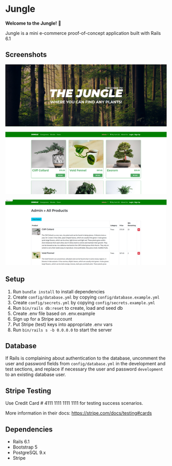 # Jungle

**Welcome to the Jungle!** 🌴

Jungle is a mini e-commerce proof-of-concept application built with Rails 6.1

## Screenshots

![Jungle Splash](https://github.com/curtis-wils0n/jungle/blob/main/docs/images/jungle-splash.png?raw=true)

![Jungle Products](https://github.com/curtis-wils0n/jungle/blob/main/docs/images/jungle-products.png?raw=true)

![Jungle Admin](https://github.com/curtis-wils0n/jungle/blob/main/docs/images/jungle-admin.png?raw=true)

## Setup

1. Run `bundle install` to install dependencies
2. Create `config/database.yml` by copying `config/database.example.yml`
3. Create `config/secrets.yml` by copying `config/secrets.example.yml`
4. Run `bin/rails db:reset` to create, load and seed db
5. Create .env file based on .env.example
6. Sign up for a Stripe account
7. Put Stripe (test) keys into appropriate .env vars
8. Run `bin/rails s -b 0.0.0.0` to start the server

## Database

If Rails is complaining about authentication to the database, uncomment the user and password fields from `config/database.yml` in the development and test sections, and replace if necessary the user and password `development` to an existing database user.

## Stripe Testing

Use Credit Card # 4111 1111 1111 1111 for testing success scenarios.

More information in their docs: <https://stripe.com/docs/testing#cards>

## Dependencies

- Rails 6.1
- Bootstrap 5
- PostgreSQL 9.x
- Stripe
